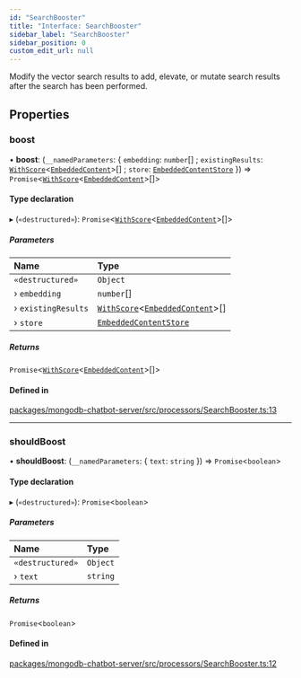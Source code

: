 ```yaml
---
id: "SearchBooster"
title: "Interface: SearchBooster"
sidebar_label: "SearchBooster"
sidebar_position: 0
custom_edit_url: null
---
```


Modify the vector search results to add, elevate, or mutate search results
after the search has been performed.

## Properties

### boost

• **boost**: (`__namedParameters`: \{ `embedding`: `number`[] ; `existingResults`: [`WithScore`](../modules.md#withscore)\<[`EmbeddedContent`](EmbeddedContent.md)\>[] ; `store`: [`EmbeddedContentStore`](../modules.md#embeddedcontentstore)  }) => `Promise`\<[`WithScore`](../modules.md#withscore)\<[`EmbeddedContent`](EmbeddedContent.md)\>[]\>

#### Type declaration

▸ (`«destructured»`): `Promise`\<[`WithScore`](../modules.md#withscore)\<[`EmbeddedContent`](EmbeddedContent.md)\>[]\>

##### Parameters

| Name | Type |
| :------ | :------ |
| `«destructured»` | `Object` |
| › `embedding` | `number`[] |
| › `existingResults` | [`WithScore`](../modules.md#withscore)\<[`EmbeddedContent`](EmbeddedContent.md)\>[] |
| › `store` | [`EmbeddedContentStore`](../modules.md#embeddedcontentstore) |

##### Returns

`Promise`\<[`WithScore`](../modules.md#withscore)\<[`EmbeddedContent`](EmbeddedContent.md)\>[]\>

#### Defined in

[packages/mongodb-chatbot-server/src/processors/SearchBooster.ts:13](https://github.com/mongodben/chatbot/blob/4bc75a7/packages/mongodb-chatbot-server/src/processors/SearchBooster.ts#L13)

___

### shouldBoost

• **shouldBoost**: (`__namedParameters`: \{ `text`: `string`  }) => `Promise`\<`boolean`\>

#### Type declaration

▸ (`«destructured»`): `Promise`\<`boolean`\>

##### Parameters

| Name | Type |
| :------ | :------ |
| `«destructured»` | `Object` |
| › `text` | `string` |

##### Returns

`Promise`\<`boolean`\>

#### Defined in

[packages/mongodb-chatbot-server/src/processors/SearchBooster.ts:12](https://github.com/mongodben/chatbot/blob/4bc75a7/packages/mongodb-chatbot-server/src/processors/SearchBooster.ts#L12)
